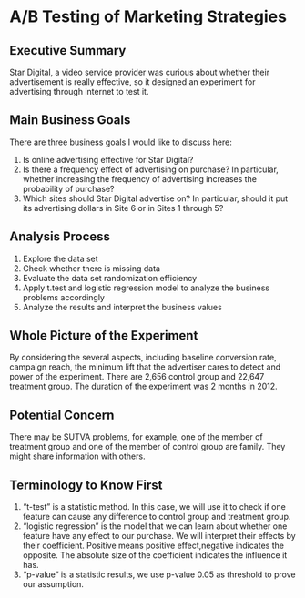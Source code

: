 # A/B Testing of Marketing Strategies

## Executive Summary
Star Digital, a video service provider was curious about whether their advertisement is really effective, so it designed an experiment for advertising through internet to test it.

## Main Business Goals
There are three business goals I would like to discuss here:
1. Is online advertising effective for Star Digital?
2. Is there a frequency effect of advertising on purchase? In particular, whether increasing the frequency of advertising increases the probability of purchase?
3. Which sites should Star Digital advertise on? In particular, should it put its advertising dollars in Site 6 or in Sites 1 through 5?

## Analysis Process
1. Explore the data set
2. Check whether there is missing data
3. Evaluate the data set randomization efficiency
4. Apply t.test and logistic regression model to analyze the business problems accordingly
5. Analyze the results and interpret the business values

##  Whole Picture of the Experiment
By considering the several aspects, including baseline conversion rate, campaign reach, the minimum lift that the advertiser cares to detect and power of the experiment. There are 2,656 control group and  22,647 treatment group. The duration of the experiment was 2 months in 2012.

## Potential Concern
There may be SUTVA problems, for example, one of the member of treatment group and one of the member of control group are family. They might share information with others.

## Terminology to Know First
1. “t-test” is a statistic method. In this case, we will use it to check if one feature can cause any difference to control group and treatment group.
2. “logistic regression” is the model that we can learn about whether one feature have any effect to our purchase. We will interpret their effects by their coefficient. Positive means positive effect,negative indicates the opposite. The absolute size of the coefficient indicates the influence it has.
3. “p-value” is a statistic results, we use p-value 0.05 as threshold to prove our assumption.
